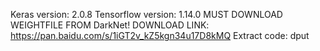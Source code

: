 Keras version: 2.0.8
Tensorflow version: 1.14.0
MUST DOWNLOAD WEIGHTFILE FROM DarkNet!
DOWNLOAD LINK: https://pan.baidu.com/s/1iGT2v_kZ5kgn34u17D8kMQ Extract code: dput